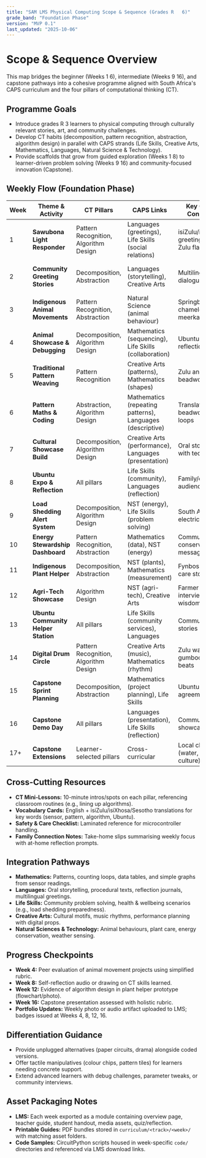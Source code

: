 ```yaml
---
title: "SAM LMS Physical Computing Scope & Sequence (Grades R	6)"
grade_band: "Foundation Phase"
version: "MVP 0.1"
last_updated: "2025-10-06"
---
```


# Scope & Sequence Overview

This map bridges the beginner (Weeks 1	6), intermediate (Weeks 9	16), and capstone pathways into a cohesive programme aligned with South Africa's CAPS curriculum and the four pillars of computational thinking (CT).

## Programme Goals

- Introduce grades R	3 learners to physical computing through culturally relevant stories, art, and community challenges.
- Develop CT habits (decomposition, pattern recognition, abstraction, algorithm design) in parallel with CAPS strands (Life Skills, Creative Arts, Mathematics, Languages, Natural Science & Technology).
- Provide scaffolds that grow from guided exploration (Weeks 1	8) to learner-driven problem solving (Weeks 9	16) and community-focused innovation (Capstone).

## Weekly Flow (Foundation Phase)

| Week | Theme & Activity | CT Pillars | CAPS Links | Key Cultural Connection | Portfolio Artifact |
| --- | --- | --- | --- | --- | --- |
| 1 | **Sawubona Light Responder** | Pattern Recognition, Algorithm Design | Languages (greetings), Life Skills (social relations) | isiZulu/isiXhosa greetings with Zulu flag colours | LED greeting demo video |
| 2 | **Community Greeting Stories** | Decomposition, Abstraction | Languages (storytelling), Creative Arts | Multilingual dialogue scripts | Illustrated storyboard + audio narration |
| 3 | **Indigenous Animal Movements** | Pattern Recognition, Abstraction | Natural Science (animal behaviour) | Springbok, chameleon, meerkat motions | Sensor-triggered movement log |
| 4 | **Animal Showcase & Debugging** | Decomposition, Algorithm Design | Mathematics (sequencing), Life Skills (collaboration) | Ubuntu teamwork reflection | Peer feedback checklist |
| 5 | **Traditional Pattern Weaving** | Pattern Recognition | Creative Arts (patterns), Mathematics (shapes) | Zulu and Ndebele beadwork motifs | LED pattern photo sheet |
| 6 | **Pattern Maths & Coding** | Abstraction, Algorithm Design | Mathematics (repeating patterns), Languages (descriptive) | Translating beadwork to code loops | Pattern rule explanation |
| 7 | **Cultural Showcase Build** | Decomposition, Algorithm Design | Creative Arts (performance), Languages (presentation) | Oral storytelling with tech props | Showcase planning doc |
| 8 | **Ubuntu Expo & Reflection** | All pillars | Life Skills (community), Languages (reflection) | Family/community audience | Reflection audio clip |
| 9 | **Load Shedding Alert System** | Decomposition, Algorithm Design | NST (energy), Life Skills (problem solving) | South African electricity context | Alert prototype log |
| 10 | **Energy Stewardship Dashboard** | Pattern Recognition, Abstraction | Mathematics (data), NST (energy) | Community conservation messages | Data table + analysis |
| 11 | **Indigenous Plant Helper** | Decomposition, Abstraction | NST (plants), Mathematics (measurement) | Fynbos, baobab care stories | Plant status chart |
| 12 | **Agri-Tech Showcase** | Algorithm Design | NST (agri-tech), Creative Arts | Farmer interviews/local wisdom | Prototype user guide |
| 13 | **Ubuntu Community Helper Station** | All pillars | Life Skills (community services), Languages | Community stories integration | Multimode kiosk script |
| 14 | **Digital Drum Circle** | Pattern Recognition, Algorithm Design | Creative Arts (music), Mathematics (rhythm) | Zulu warrior, gumboot, marabi beats | Rhythm notation cards |
| 15 | **Capstone Sprint Planning** | Decomposition, Abstraction | Mathematics (project planning), Life Skills | Ubuntu teamwork agreements | Sprint board photo |
| 16 | **Capstone Demo Day** | All pillars | Languages (presentation), Life Skills (reflection) | Community showcase | Final demo video + rubric |
| 17+ | **Capstone Extensions** | Learner-selected pillars | Cross-curricular | Local challenges (water, safety, culture) | Digital portfolio entry |

## Cross-Cutting Resources

- **CT Mini-Lessons:** 10-minute intros/spots on each pillar, referencing classroom routines (e.g., lining up algorithms).
- **Vocabulary Cards:** English + isiZulu/isiXhosa/Sesotho translations for key words (sensor, pattern, algorithm, Ubuntu).
- **Safety & Care Checklist:** Laminated reference for microcontroller handling.
- **Family Connection Notes:** Take-home slips summarising weekly focus with at-home reflection prompts.

## Integration Pathways

- **Mathematics:** Patterns, counting loops, data tables, and simple graphs from sensor readings.
- **Languages:** Oral storytelling, procedural texts, reflection journals, multilingual greetings.
- **Life Skills:** Community problem solving, health & wellbeing scenarios (e.g., load shedding preparedness).
- **Creative Arts:** Cultural motifs, music rhythms, performance planning with digital props.
- **Natural Sciences & Technology:** Animal behaviours, plant care, energy conservation, weather sensing.

## Progress Checkpoints

- **Week 4:** Peer evaluation of animal movement projects using simplified rubric.
- **Week 8:** Self-reflection audio or drawing on CT skills learned.
- **Week 12:** Evidence of algorithm design in plant helper prototype (flowchart/photo).
- **Week 16:** Capstone presentation assessed with holistic rubric.
- **Portfolio Updates:** Weekly photo or audio artifact uploaded to LMS; badges issued at Weeks 4, 8, 12, 16.

## Differentiation Guidance

- Provide unplugged alternatives (paper circuits, drama) alongside coded versions.
- Offer tactile manipulatives (colour chips, pattern tiles) for learners needing concrete support.
- Extend advanced learners with debug challenges, parameter tweaks, or community interviews.

## Asset Packaging Notes

- **LMS:** Each week exported as a module containing overview page, teacher guide, student handout, media assets, quiz/reflection.
- **Printable Guides:** PDF bundles stored in `curriculum/<track>/<week>/` with matching asset folders.
- **Code Samples:** CircuitPython scripts housed in week-specific `code/` directories and referenced via LMS download links.

